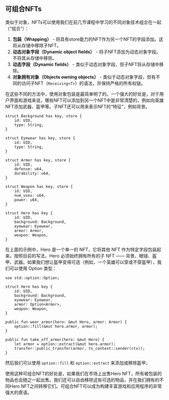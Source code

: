 ## 可组合NFTs

类似于对象，NFTs可以使用我们在前几节课程中学习的不同对象技术组合在一起（“组合”）：

1. **包装（Wrapping）** - 将具有store能力的NFT作为另一个NFT的字段添加。这将从存储中移除子NFT。
2. **动态对象字段（Dynamic object fields）** - 将子NFT添加为动态对象字段。不将其从存储中移除。
3. **动态字段（Dynamic fields）** - 类似于动态对象字段，但子NFT将从存储中移除。
4. **对象拥有对象（Objects owning objects）** - 类似于动态对象字段，但有不同的访问子NFT（`Receiving<T>`）的语法，并保持严格的所有权链。

在这些不同的方法中，使用对象包装是最简单明了的。一个强大的好处是，对于用户界面和游戏来说，哪些NFT可以添加到另一个NFT中是非常清楚的，例如向英雄NFT添加武器、盔甲等。子NFT还可以用来表示NFT的“特征”，例如背景。

```move
struct Background has key, store {
    id: UID,
    type: String,
}

struct Eyewear has key, store {
    id: UID,
    type: String,
}

struct Armor has key, store {
    id: UID,
    defense: u64,
    durability: u64,
}

struct Weapon has key, store {
    id: UID,
    num_uses: u64,
    power: u64,
}

struct Hero has key {
    id: UID,
    background: Background,
    eyewear: Eyewear,
    armor: Armor,
    weapon: Weapon,
}
```

在上面的示例中，Hero 是一个单一的 NFT，它将其他 NFT 作为特定字段包装起来。按照目前的写法，Hero 必须始终拥有所有的子 NFT —— 背景、眼镜、盔甲、武器。如果我们想让盔甲变得可选（例如，一个英雄可以穿或不穿盔甲），我们可以使用 Option 类型：

```move
use std::option::Option;

struct Hero has key {
    id: UID,
    background: Background,
    eyewear: Eyewear,
    armor: Option<Armor>,
    weapon: Weapon,
}

public fun wear_armor(hero: &mut Hero, armor: Armor) {
    option::fill(&mut hero.armor, armor);
}

public fun take_off_armor(hero: &mut Hero) {
    let armor = option::extract(&mut hero.armor);
    transfer::public_transfer(armor, tx_context::sender(ctx));
}
```
然后我们可以使用 `option::fill` 和 `option::extract` 来添加或移除盔甲。

使用这种可组合NFT的好处是，如果我们在市场上出售Hero NFT，所有被包装的物品也会随之一起出售。我们还可以自由移除这些可选的物品，并在我们拥有的不同Hero NFT之间转移它们。可组合NFT可以成为构建丰富游戏和应用程序的非常强大的原语。